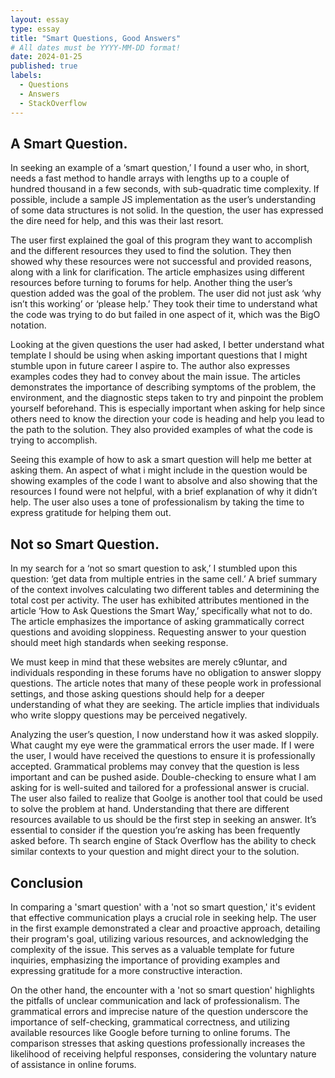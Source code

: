 ```yaml
---
layout: essay
type: essay
title: "Smart Questions, Good Answers"
# All dates must be YYYY-MM-DD format!
date: 2024-01-25
published: true
labels:
  - Questions
  - Answers
  - StackOverflow
---
```



## A Smart Question.

  In seeking an example of a ‘smart question,’ I found a user who, in short, needs a fast method to handle arrays with lengths up to a couple of hundred thousand in a few seconds, with sub-quadratic time complexity. If possible, include a sample JS implementation as the user’s understanding of some data structures is not solid. In the question, the user has expressed the dire need for help, and this was their last resort. 
	
   The user first explained the goal of this program they want to accomplish and the different resources they used to find the solution. They then showed why these resources were not successful and provided reasons, along with a link for clarification. The article emphasizes using different resources before turning to forums for help. Another thing the user’s question added was the goal of the problem. The user did not just ask ‘why isn’t this working’ or ‘please help.’ They took their time to understand what the code was trying to do but failed in one aspect of it, which was the BigO notation. 
	
   Looking at the given questions the user had asked, I better understand what template I should be using when asking important questions that I might stumble upon in future career I aspire to. The author also expresses examples codes they had to convey about the main issue. The articles demonstrates the importance of describing symptoms of the problem, the environment, and the diagnostic steps taken to try and pinpoint the problem yourself beforehand. This is especially important when asking for help since others need to know the direction your code is heading and help you lead to the path to the solution. They also provided examples of what the code is trying to accomplish. 
	
   Seeing this example of how to ask a smart question will help me better at asking them. An aspect of what i might include in the question would be showing examples of the code I want to absolve and also showing that the resources I found were not helpful, with a brief explanation of  why it didn’t help. The user also uses a tone of professionalism by taking the time to express gratitude for helping them out. 


## Not so Smart Question.

  In my search for a ‘not so smart question to ask,’ I stumbled upon this question: ‘get data from multiple entries in the same cell.’ A brief summary of the context involves calculating two different tables and determining the total cost per activity. The user has exhibited attributes mentioned in the article ‘How to Ask Questions the Smart Way,’ specifically what not to do. The article emphasizes the importance of asking grammatically correct questions and avoiding sloppiness. Requesting answer to your question should meet high standards when seeking response. 
	
   We must keep in mind that these websites are merely c9luntar, and individuals responding in these forums have no obligation to answer sloppy questions. The article notes that many of these people work in professional settings, and those asking questions should help for a deeper understanding of what they are seeking. The article implies that individuals who write sloppy questions may be perceived negatively. 
	
  Analyzing the user’s question, I now understand how it was asked sloppily. What caught my eye were the grammatical errors the user made. If I were the user, I would have received the questions to ensure it is professionally accepted. Grammatical problems may convey that the question is less important and can be pushed aside. Double-checking to ensure what I am asking for is well-suited and tailored for a professional answer is crucial. The user also failed to realize that Goolge is another tool that could be used to solve the problem at hand. Understanding that there are different resources available to us should be  the first step in seeking an answer. It’s essential to consider if the question you’re asking has been frequently asked before. Th search engine of Stack Overflow has the ability to check similar contexts to your question and might direct your to the solution.

## Conclusion

  In comparing a 'smart question' with a 'not so smart question,' it's evident that effective communication plays a crucial role in seeking help. The user in the first example demonstrated a clear and proactive approach, detailing their program's goal, utilizing various resources, and acknowledging the complexity of the issue. This serves as a valuable template for future inquiries, emphasizing the importance of providing examples and expressing gratitude for a more constructive interaction.

  On the other hand, the encounter with a 'not so smart question' highlights the pitfalls of unclear communication and lack of professionalism. The grammatical errors and imprecise nature of the question underscore the importance of self-checking, grammatical correctness, and utilizing available resources like Google before turning to online forums. The comparison stresses that asking questions professionally increases the likelihood of receiving helpful responses, considering the voluntary nature of assistance in online forums.



